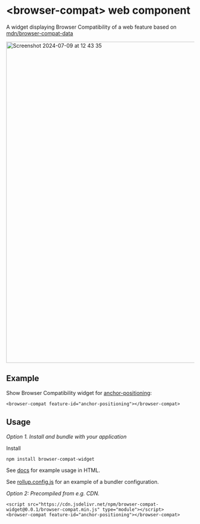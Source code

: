 # &lt;browser-compat> web component

A widget displaying Browser Compatibility of a web feature based on
[mdn/browser-compat-data](https://github.com/mdn/browser-compat-data)

<img width="860" alt="Screenshot 2024-07-09 at 12 43 35" src="https://github.com/devnook/browser-compat/assets/1914261/94d4e5b5-c4bf-481f-9b2f-3e5956f01bd9">

## Example

Show Browser Compatibility widget for
[anchor-positioning](https://github.com/web-platform-dx/web-features/blob/main/features/anchor-positioning.yml):

```
<browser-compat feature-id="anchor-positioning"></browser-compat>
```

## Usage

*Option 1. Install and bundle with your application*

Install

```
npm install browser-compat-widget
```

See [docs](https://github.com/devnook/browser-compat/blob/main/docs/index.html)
for example usage in HTML.

See [rollup.config.js](https://github.com/devnook/browser-compat/blob/main/rollup.config.js)
for an example of a bundler configuration.

*Option 2: Precompiled from e.g. CDN.*

```
<script src="https://cdn.jsdelivr.net/npm/browser-compat-widget@0.0.1/browser-compat.min.js" type="module"></script>
<browser-compat feature-id="anchor-positioning"></browser-compat>
```
